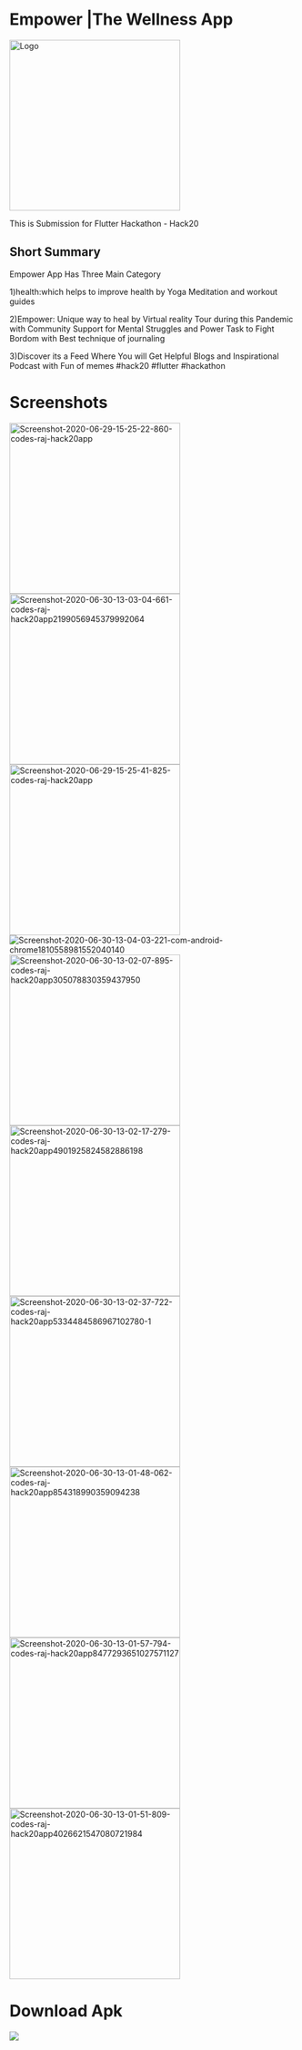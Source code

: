 # Empower |The Wellness App
<a href="https://ibb.co/SVjYWPR"><img src="https://i.ibb.co/7rfM8X2/Logo.png" alt="Logo" border="0"  width="300"></a>


This is Submission for Flutter Hackathon - Hack20

## Short Summary

Empower App Has Three Main Category

1)health:which helps to improve health by Yoga Meditation and workout guides

2)Empower: Unique way to heal by Virtual reality Tour during this Pandemic with Community Support for Mental Struggles and Power Task to Fight Bordom with Best technique of journaling 

3)Discover its a Feed Where You will Get Helpful Blogs and Inspirational Podcast with Fun of memes #hack20 #flutter #hackathon

# Screenshots
<img src="https://i.ibb.co/drdvLwh/Screenshot-2020-06-29-15-25-22-860-codes-raj-hack20app.jpg" alt="Screenshot-2020-06-29-15-25-22-860-codes-raj-hack20app" border="0"  width="300"> <img src="https://i.ibb.co/wL2ZgpQ/Screenshot-2020-06-30-13-03-04-661-codes-raj-hack20app2199056945379992064.jpg" alt="Screenshot-2020-06-30-13-03-04-661-codes-raj-hack20app2199056945379992064" border="0"  width="300" >  <img src="https://i.ibb.co/qp689VL/Screenshot-2020-06-29-15-25-41-825-codes-raj-hack20app.jpg" alt="Screenshot-2020-06-29-15-25-41-825-codes-raj-hack20app" border="0"  width="300"> <img src="https://i.ibb.co/fCn6VW5/Screenshot-2020-06-30-13-04-03-221-com-android-chrome1810558981552040140.jpg" alt="Screenshot-2020-06-30-13-04-03-221-com-android-chrome1810558981552040140" border="0" />  
<img src="https://i.ibb.co/KDSzvGK/Screenshot-2020-06-30-13-02-07-895-codes-raj-hack20app305078830359437950.jpg" alt="Screenshot-2020-06-30-13-02-07-895-codes-raj-hack20app305078830359437950" border="0" width="300"> <img src="https://i.ibb.co/5Bspyfz/Screenshot-2020-06-30-13-02-17-279-codes-raj-hack20app4901925824582886198.jpg" alt="Screenshot-2020-06-30-13-02-17-279-codes-raj-hack20app4901925824582886198" border="0"  width="300"> <img src="https://i.ibb.co/q7sGMHK/Screenshot-2020-06-30-13-02-37-722-codes-raj-hack20app5334484586967102780-1.jpg" alt="Screenshot-2020-06-30-13-02-37-722-codes-raj-hack20app5334484586967102780-1" border="0"  width="300"> <img src="https://i.ibb.co/dkv0dDq/Screenshot-2020-06-30-13-01-48-062-codes-raj-hack20app854318990359094238.jpg" alt="Screenshot-2020-06-30-13-01-48-062-codes-raj-hack20app854318990359094238" border="0" width="300"> <img src="https://i.ibb.co/tDDQw8Q/Screenshot-2020-06-30-13-01-57-794-codes-raj-hack20app8477293651027571127.jpg" alt="Screenshot-2020-06-30-13-01-57-794-codes-raj-hack20app8477293651027571127" border="0" width="300"> <img src="https://i.ibb.co/JBfB696/Screenshot-2020-06-30-13-01-51-809-codes-raj-hack20app4026621547080721984.jpg" alt="Screenshot-2020-06-30-13-01-51-809-codes-raj-hack20app4026621547080721984" border="0" width="300">

# Download Apk

<a href="https://srv-file7.gofile.io/download/sRwW8C/app-release.apk"><img src="https://yt3dl.net/images/apk-download-badge.png"></a>

